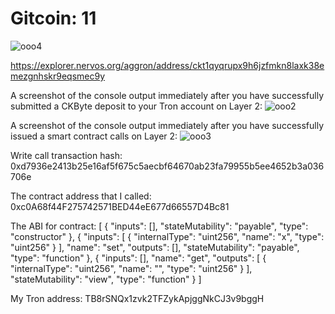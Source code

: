 # Gitcoin: 11

![ooo4](https://user-images.githubusercontent.com/89538091/130840325-5dfe3a0c-eee9-4080-bec1-1f01624791c6.png)

https://explorer.nervos.org/aggron/address/ckt1qyqrupx9h6jzfmkn8laxk38emezgnhskr9eqsmec9y

A screenshot of the console output immediately after you have successfully submitted a CKByte deposit to your Tron account on Layer 2:
![ooo2](https://user-images.githubusercontent.com/89538091/130840811-40bcea0c-b664-4a4b-b2a4-94f98a639f0e.png)

A screenshot of the console output immediately after you have successfully issued a smart contract calls on Layer 2:
![ooo3](https://user-images.githubusercontent.com/89538091/130840926-639c9d82-ed5b-45cd-813a-16fa977487c3.png)

Write call transaction hash: 0xd7936e2413b25e16af5f675c5aecbf64670ab23fa79955b5ee4652b3a036706e


The contract address that I called: 0xc0A68f44F275742571BED44eE677d66557D4Bc81

The ABI for contract:
[
    {
      "inputs": [],
      "stateMutability": "payable",
      "type": "constructor"
    },
    {
      "inputs": [
        {
          "internalType": "uint256",
          "name": "x",
          "type": "uint256"
        }
      ],
      "name": "set",
      "outputs": [],
      "stateMutability": "payable",
      "type": "function"
    },
    {
      "inputs": [],
      "name": "get",
      "outputs": [
        {
          "internalType": "uint256",
          "name": "",
          "type": "uint256"
        }
      ],
      "stateMutability": "view",
      "type": "function"
    }
]

My Tron address: TB8rSNQx1zvk2TFZykApjggNkCJ3v9bggH
